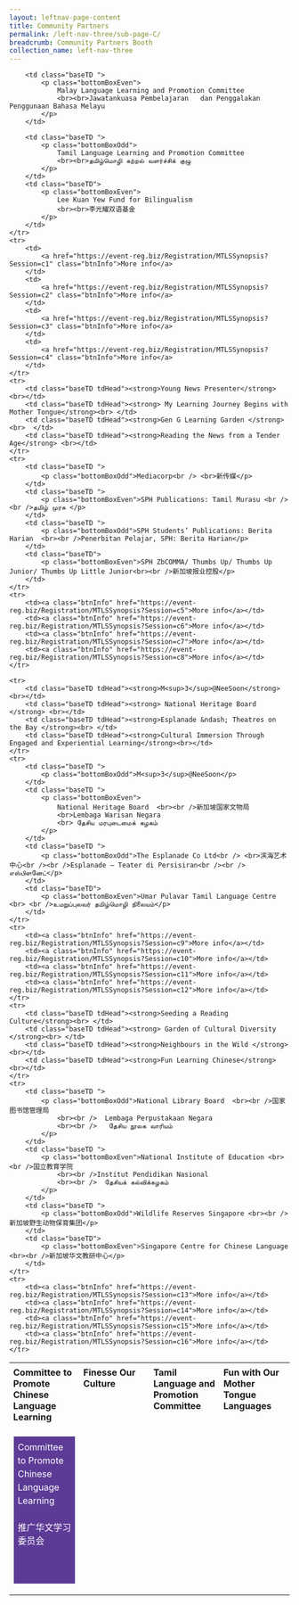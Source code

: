 ```yaml
---
layout: leftnav-page-content
title: Community Partners
permalink: /left-nav-three/sub-page-C/
breadcrumb: Community Partners Booth
collection_name: left-nav-three
---
```

<style>
    .tdHead {
        vertical-align: top;
        padding: 7px;
    }

    .bottomBoxOdd {
        background-color: #5c3b96;
        padding: 7px;
        color: #ffffff;
        height: 250px;
        line-height: 1.5rem !important;
        font-size: 16px !important;
    }

    .bottomBoxEven {
        background-color: #8d3278;
        padding: 7px;
        color: #ffffff;
        height: 250px;
        line-height: 1.5rem !important;
        font-size: 16px !important;
    }

    .baseTD {
        width: 25%;
    }

    .btnInfo {
        background: #ab81f5;
        color: #fff !important;
        display: block;
        padding: 20px 10px;
        text-align: center;
        text-decoration: none !important;
        width: 200px;
        border-radius: 20px !important;
    }

    .btnInfo {
        -webkit-border-radius: 20px;
        -moz-border-radius: 20px;
        -ms-border-radius: 20px;
        -o-border-radius: 20px;
    }

        .btnInfo:hover {
            background: #583399;
        }
</style>
<table style="width:100%;" cellspacing="20" cellpadding="20">
    <tr>
        <td class="baseTD tdHead">
            <b>Committee to Promote Chinese Language Learning</b>
            <br>
        </td>
        <td class="baseTD tdHead">
            <b> Finesse Our Culture </b><br>
        </td>
        <td class="baseTD tdHead">
            <b>Tamil Language and Promotion Committee </b><br>
        </td>
        <td class="baseTD tdHead">
            <b>Fun with Our Mother Tongue Languages</b><br>
        </td>
    </tr>
    <tr>
        <td class="baseTD ">
            <p class="bottomBoxOdd">
                Committee to Promote Chinese Language Learning
                <br> <br>推广华文学习委员会
            </p>
        </td>

        <td class="baseTD ">
            <p class="bottomBoxEven">
                Malay Language Learning and Promotion Committee
                <br><br>Jawatankuasa Pembelajaran   dan Penggalakan Penggunaan Bahasa Melayu
            </p>
        </td>

        <td class="baseTD ">
            <p class="bottomBoxOdd">
                Tamil Language Learning and Promotion Committee
                <br><br>தமிழ்மொழி கற்றல் வளர்ச்சிக் குழு
            </p>
        </td>
        <td class="baseTD">
            <p class="bottomBoxEven">
                Lee Kuan Yew Fund for Bilingualism
                <br><br>李光耀双语基金
            </p>
        </td>
    </tr>
    <tr>
        <td>
            <a href="https://event-reg.biz/Registration/MTLSSynopsis?Session=c1" class="btnInfo">More info</a>
        </td>
        <td>
            <a href="https://event-reg.biz/Registration/MTLSSynopsis?Session=c2" class="btnInfo">More info</a>
        </td>
        <td>
            <a href="https://event-reg.biz/Registration/MTLSSynopsis?Session=c3" class="btnInfo">More info</a>
        </td>
        <td>
            <a href="https://event-reg.biz/Registration/MTLSSynopsis?Session=c4" class="btnInfo">More info</a>
        </td>
    </tr>
    <tr>
        <td class="baseTD tdHead"><strong>Young News Presenter</strong><br></td>
        <td class="baseTD tdHead"><strong> My Learning Journey Begins with Mother Tongue</strong><br> </td>
        <td class="baseTD tdHead"><strong>Gen G Learning Garden </strong> <br>  </td>
        <td class="baseTD tdHead"><strong>Reading the News from a Tender Age</strong> <br></td>
    </tr>
    <tr>
        <td class="baseTD ">
            <p class="bottomBoxOdd">Mediacorp<br /> <br>新传媒</p>
        </td>
        <td class="baseTD ">
            <p class="bottomBoxEven">SPH Publications: Tamil Murasu <br /><br />தமிழ் முரசு </p>
        </td>
        <td class="baseTD ">
            <p class="bottomBoxOdd">SPH Students’ Publications: Berita Harian  <br><br />Penerbitan Pelajar, SPH: Berita Harian</p>
        </td>
        <td class="baseTD">
            <p class="bottomBoxEven">SPH ZbCOMMA/ Thumbs Up/ Thumbs Up Junior/ Thumbs Up Little Junior<br><br />新加坡报业控股</p>
        </td>
    </tr>
    <tr>
        <td><a class="btnInfo" href="https://event-reg.biz/Registration/MTLSSynopsis?Session=c5">More info</a></td>
        <td><a class="btnInfo" href="https://event-reg.biz/Registration/MTLSSynopsis?Session=c6">More info</a></td>
        <td><a class="btnInfo" href="https://event-reg.biz/Registration/MTLSSynopsis?Session=c7">More info</a></td>
        <td><a class="btnInfo" href="https://event-reg.biz/Registration/MTLSSynopsis?Session=c8">More info</a></td>
    </tr>

    <tr>
        <td class="baseTD tdHead"><strong>M<sup>3</sup>@NeeSoon</strong><br></td>
        <td class="baseTD tdHead"><strong> National Heritage Board </strong> <br></td>
        <td class="baseTD tdHead"><strong>Esplanade &ndash; Theatres on the Bay </strong><br> </td>
        <td class="baseTD tdHead"><strong>Cultural Immersion Through Engaged and Experiential Learning</strong><br></td>
    </tr>
    <tr>
        <td class="baseTD ">
            <p class="bottomBoxOdd">M<sup>3</sup>@NeeSoon</p>
        </td>
        <td class="baseTD ">
            <p class="bottomBoxEven">
                National Heritage Board  <br><br />新加坡国家文物局
                <br>Lembaga Warisan Negara
                <br> தேசிய மரபுடைமைக் கழகம்
            </p>
        </td>
        <td class="baseTD ">
            <p class="bottomBoxOdd">The Esplanade Co Ltd<br /> <br>滨海艺术中心<br /><br />Esplanade – Teater di Persisiran<br /><br /> எஸ்பிளனேட்</p>
        </td>
        <td class="baseTD">
            <p class="bottomBoxEven">Umar Pulavar Tamil Language Centre <br> <br />உமறுப்புலவர் தமிழ்மொழி நிலையம்</p>
        </td>
    </tr>
    <tr>
        <td><a class="btnInfo" href="https://event-reg.biz/Registration/MTLSSynopsis?Session=c9">More info</a></td>
        <td><a class="btnInfo" href="https://event-reg.biz/Registration/MTLSSynopsis?Session=c10">More info</a></td>
        <td><a class="btnInfo" href="https://event-reg.biz/Registration/MTLSSynopsis?Session=c11">More info</a></td>
        <td><a class="btnInfo" href="https://event-reg.biz/Registration/MTLSSynopsis?Session=c12">More info</a></td>
    </tr>
    <tr>
        <td class="baseTD tdHead"><strong>Seeding a Reading Culture</strong><br> </td>
        <td class="baseTD tdHead"><strong> Garden of Cultural Diversity </strong><br> </td>
        <td class="baseTD tdHead"><strong>Neighbours in the Wild </strong> <br></td>
        <td class="baseTD tdHead"><strong>Fun Learning Chinese</strong><br></td>
    </tr>
    <tr>
        <td class="baseTD ">
            <p class="bottomBoxOdd">National Library Board  <br><br />国家图书馆管理局
                <br><br />  Lembaga Perpustakaan Negara
                <br><br />   தேசிய நூலக வாரியம்
            </p>
        </td>
        <td class="baseTD ">
            <p class="bottomBoxEven">National Institute of Education <br><br />国立教育学院
                <br><br />Institut Pendidikan Nasional
                <br><br />  தேசியக் கல்விக்கழகம்
            </p>
        </td>
        <td class="baseTD ">
            <p class="bottomBoxOdd">Wildlife Reserves Singapore <br><br />新加坡野生动物保育集团</p>
        </td>
        <td class="baseTD">
            <p class="bottomBoxEven">Singapore Centre for Chinese Language <br><br />新加坡华文教研中心</p>
        </td>
    </tr>
    <tr>
        <td><a class="btnInfo" href="https://event-reg.biz/Registration/MTLSSynopsis?Session=c13">More info</a></td>
        <td><a class="btnInfo" href="https://event-reg.biz/Registration/MTLSSynopsis?Session=c14">More info</a></td>
        <td><a class="btnInfo" href="https://event-reg.biz/Registration/MTLSSynopsis?Session=c15">More info</a></td>
        <td><a class="btnInfo" href="https://event-reg.biz/Registration/MTLSSynopsis?Session=c16">More info</a></td>
    </tr>
</table>
